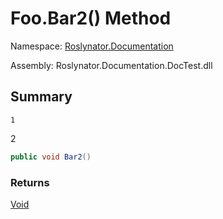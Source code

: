 # Foo\.Bar2\(\) Method

Namespace: [Roslynator.Documentation](../../README.md)

Assembly: Roslynator\.Documentation\.DocTest\.dll

## Summary

    1
2

```csharp
public void Bar2()
```

### Returns

[Void](https://docs.microsoft.com/en-us/dotnet/api/system.void)


